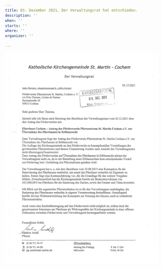 ```yaml
---
title: 03. Dezember 2021, Der Verwaltungsrat hat entschieden.
description: ''
when: ''
starts: ''
where: ''
organizer: ''

---
```

![](/images/forderverein-antwort-des-verwaltungsrates-kopie.jpg)